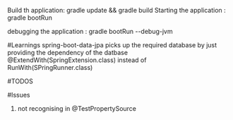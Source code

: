 

Build th application: gradle update && gradle build
Starting the application : gradle bootRun

debugging the application : gradle bootRun --debug-jvm





#Learnings
spring-boot-data-jpa picks up the required database by just providing the dependency of the datbase
@ExtendWith(SpringExtension.class) instead of RunWith(SPringRunner.class)



#TODOS



#Issues
1. not recognising in @TestPropertySource